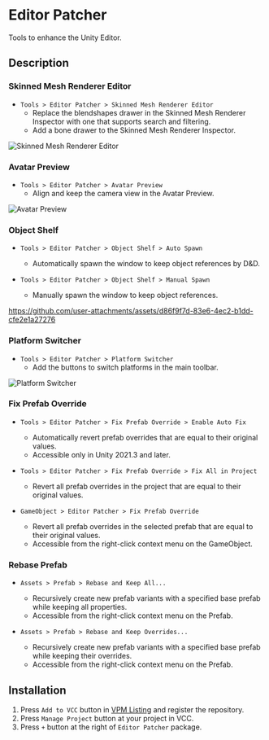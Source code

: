 # Editor Patcher
Tools to enhance the Unity Editor.

## Description

### Skinned Mesh Renderer Editor
- `Tools > Editor Patcher > Skinned Mesh Renderer Editor`
  - Replace the blendshapes drawer in the Skinned Mesh Renderer Inspector with one that supports search and filtering.
  - Add a bone drawer to the Skinned Mesh Renderer Inspector.

![Skinned Mesh Renderer Editor](https://github.com/user-attachments/assets/d39d6d9d-d5d4-46e6-a4b2-0e162e8c8eeb)

### Avatar Preview
- `Tools > Editor Patcher > Avatar Preview`
  - Align and keep the camera view in the Avatar Preview.

![Avatar Preview](https://github.com/user-attachments/assets/be76f2fc-9543-4051-bc8d-96eb8e4c0691)

### Object Shelf
- `Tools > Editor Patcher > Object Shelf > Auto Spawn`
  - Automatically spawn the window to keep object references by D&D.

- `Tools > Editor Patcher > Object Shelf > Manual Spawn`
  - Manually spawn the window to keep object references.

https://github.com/user-attachments/assets/d86f9f7d-83e6-4ec2-b1dd-cfe2e1a27276

### Platform Switcher
- `Tools > Editor Patcher > Platform Switcher`
  - Add the buttons to switch platforms in the main toolbar.

![Platform Switcher](https://github.com/user-attachments/assets/922b4b38-82f8-4ae8-b1ac-69c253eb4586)

### Fix Prefab Override
- `Tools > Editor Patcher > Fix Prefab Override > Enable Auto Fix`
  - Automatically revert prefab overrides that are equal to their original values. 
  - Accessible only in Unity 2021.3 and later.

- `Tools > Editor Patcher > Fix Prefab Override > Fix All in Project`
  - Revert all prefab overrides in the project that are equal to their original values.

- `GameObject > Editor Patcher > Fix Prefab Override`
  - Revert all prefab overrides in the selected prefab that are equal to their original values.
  - Accessible from the right-click context menu on the GameObject.

### Rebase Prefab
- `Assets > Prefab > Rebase and Keep All...`
  - Recursively create new prefab variants with a specified base prefab while keeping all properties.
  - Accessible from the right-click context menu on the Prefab.

- `Assets > Prefab > Rebase and Keep Overrides...`
  - Recursively create new prefab variants with a specified base prefab while keeping their overrides.
  - Accessible from the right-click context menu on the Prefab.

## Installation
1. Press `Add to VCC` button in [VPM Listing](https://vpm.nekobako.net) and register the repository.
2. Press `Manage Project` button at your project in VCC.
4. Press `+` button at the right of `Editor Patcher` package.
